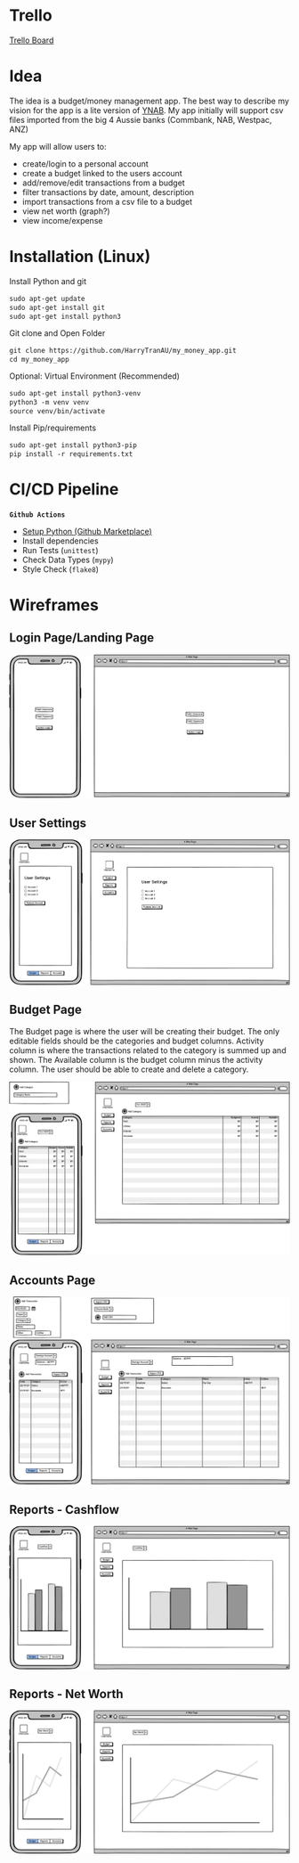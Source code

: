  # Trello

 [Trello Board](https://trello.com/b/Kd6QIMNx/my-money-app)

# Idea

The idea is a budget/money management app. The best way to describe my vision for the app is a lite version of [YNAB](https://www.youneedabudget.com/). My app initially will support csv files imported from the big 4 Aussie banks (Commbank, NAB, Westpac, ANZ)

My app will allow users to:

 - create/login to a personal account
 - create a budget linked to the users account
 - add/remove/edit transactions from a budget
 - filter transactions by date, amount, description
 - import transactions from a csv file to a budget
 - view net worth (graph?)
 - view income/expense

# Installation (Linux)

Install Python and git
```
sudo apt-get update
sudo apt-get install git
sudo apt-get install python3
```

Git clone and Open Folder
```
git clone https://github.com/HarryTranAU/my_money_app.git
cd my_money_app
```

Optional: Virtual Environment (Recommended)

```
sudo apt-get install python3-venv
python3 -m venv venv
source venv/bin/activate
```

Install Pip/requirements
```
sudo apt-get install python3-pip
pip install -r requirements.txt
```

# CI/CD Pipeline

**`Github Actions`**

 - [Setup Python (Github Marketplace)](https://github.com/marketplace/actions/setup-python)
 - Install dependencies
 - Run Tests (`unittest`)
 - Check Data Types (`mypy`)
 - Style Check (`flake8`) 

# Wireframes

## Login Page/Landing Page

![Login Page](docs/wireframes/Login_Page.png)

## User Settings

![User Settings](docs/wireframes/User_Settings.png)

## Budget Page

The Budget page is where the user will be creating their budget. The only editable fields should be the categories and budget columns. Activity column is where the transactions related to the category is summed up and shown. The Available column is the budget column minus the activity column. The user should be able to create and delete a category.

![Budget](docs/wireframes/Budget.png)

## Accounts Page

![Accounts](docs/wireframes/Accounts.png)

## Reports - Cashflow

![Reports - Cashflow](docs/wireframes/Reports_Cashflow.png)

## Reports - Net Worth

![Reports - Net Worth](docs/wireframes/Reports_Net_Worth.png)
